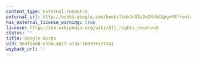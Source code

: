 ```yaml
---
content_type: external-resource
external_url: http://books.google.com/books?id=Jn8BzInDRkkC&pg=PAfrontcover
has_external_license_warning: true
license: https://en.wikipedia.org/wiki/All_rights_reserved
status: ''
title: Google Books
uid: 9e4fe608-e55d-48cf-a13a-1b53783772a1
wayback_url: ''
---
```

